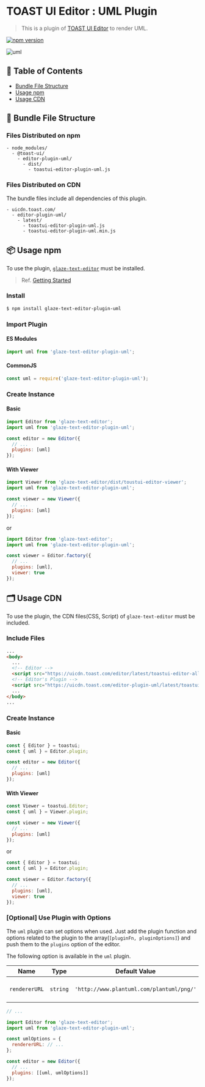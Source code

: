 # TOAST UI Editor : UML Plugin

> This is a plugin of [TOAST UI Editor](https://github.com/nhn/tui.editor/tree/master/apps/editor) to render UML.

[![npm version](https://img.shields.io/npm/v/glaze-text-editor-plugin-uml.svg)](https://www.npmjs.com/package/glaze-text-editor-plugin-uml)

![uml](https://user-images.githubusercontent.com/37766175/121813437-01fe9b80-cca7-11eb-966b-598333c8ec14.png)

## 🚩 Table of Contents

- [Bundle File Structure](#-bundle-file-structure)
- [Usage npm](#-usage-npm)
- [Usage CDN](#-usage-cdn)

## 📁 Bundle File Structure

### Files Distributed on npm

```
- node_modules/
  - @toast-ui/
    - editor-plugin-uml/
      - dist/
        - toastui-editor-plugin-uml.js
```

### Files Distributed on CDN

The bundle files include all dependencies of this plugin.

```
- uicdn.toast.com/
  - editor-plugin-uml/
    - latest/
      - toastui-editor-plugin-uml.js
      - toastui-editor-plugin-uml.min.js
```

## 📦 Usage npm

To use the plugin, [`glaze-text-editor`](https://github.com/nhn/tui.editor/tree/master/apps/editor) must be installed.

> Ref. [Getting Started](https://github.com/nhn/tui.editor/blob/master/docs/en/getting-started.md)

### Install

```sh
$ npm install glaze-text-editor-plugin-uml
```

### Import Plugin

#### ES Modules

```js
import uml from 'glaze-text-editor-plugin-uml';
```

#### CommonJS

```js
const uml = require('glaze-text-editor-plugin-uml');
```

### Create Instance

#### Basic

```js
import Editor from 'glaze-text-editor';
import uml from 'glaze-text-editor-plugin-uml';

const editor = new Editor({
  // ...
  plugins: [uml]
});
```

#### With Viewer

```js
import Viewer from 'glaze-text-editor/dist/toustui-editor-viewer';
import uml from 'glaze-text-editor-plugin-uml';

const viewer = new Viewer({
  // ...
  plugins: [uml]
});
```

or

```js
import Editor from 'glaze-text-editor';
import uml from 'glaze-text-editor-plugin-uml';

const viewer = Editor.factory({
  // ...
  plugins: [uml],
  viewer: true
});
```

## 🗂 Usage CDN

To use the plugin, the CDN files(CSS, Script) of `glaze-text-editor` must be included.

### Include Files

```html
...
<body>
  ...
  <!-- Editor -->
  <script src="https://uicdn.toast.com/editor/latest/toastui-editor-all.min.js"></script>
  <!-- Editor's Plugin -->
  <script src="https://uicdn.toast.com/editor-plugin-uml/latest/toastui-editor-plugin-uml.min.js"></script>
  ...
</body>
...
```

### Create Instance

#### Basic

```js
const { Editor } = toastui;
const { uml } = Editor.plugin;

const editor = new Editor({
  // ...
  plugins: [uml]
});
```

#### With Viewer

```js
const Viewer = toastui.Editor;
const { uml } = Viewer.plugin;

const viewer = new Viewer({
  // ...
  plugins: [uml]
});
```

or

```js
const { Editor } = toastui;
const { uml } = Editor.plugin;

const viewer = Editor.factory({
  // ...
  plugins: [uml],
  viewer: true
});
```

### [Optional] Use Plugin with Options

The `uml` plugin can set options when used. Just add the plugin function and options related to the plugin to the array(`[pluginFn, pluginOptions]`) and push them to the `plugins` option of the editor.

The following option is available in the `uml` plugin.

| Name          | Type     | Default Value                             | Description               |
| ------------- | -------- | ----------------------------------------- | ------------------------- |
| `rendererURL` | `string` | `'http://www.plantuml.com/plantuml/png/'` | URL of plant uml renderer |

```js
// ...

import Editor from 'glaze-text-editor';
import uml from 'glaze-text-editor-plugin-uml';

const umlOptions = {
  rendererURL: // ...
};

const editor = new Editor({
  // ...
  plugins: [[uml, umlOptions]]
});
```
